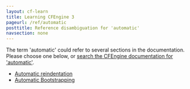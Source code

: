 ```yaml
---
layout: cf-learn
title: Learning CFEngine 3
pageurl: /ref/automatic
posttitle: Reference disambiguation for 'automatic'
navsection: none
---
```


The term 'automatic' could refer to several sections in the documentation. Please choose one below, or
[search the CFEngine documentation for 'automatic'](http://docs.cfengine.com/latest/search.html?q=automatic).

- [Automatic reindentation](http://docs.cfengine.com/latest/guide-writing-and-serving-policy-policy-style.html#automatic-reindentation)
- [Automatic Bootstrapping](http://docs.cfengine.com/latest/reference-components-cf-agent.html#automatic-bootstrapping)
